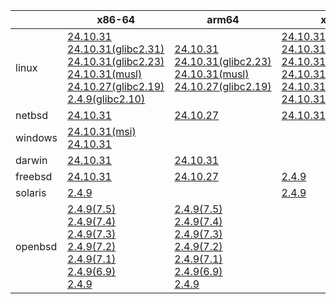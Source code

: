 ||x86-64|arm64|x86|ppc64le|armel|
| --- | --- | --- | --- | --- | --- |
|linux|[24.10.31](https://github.com/roswell/sbcl_head/releases/download/24.10.31/sbcl-24.10.31-x86-64-linux-binary.tar.bz2)<br />[24.10.31(glibc2.31)](https://github.com/roswell/sbcl_head/releases/download/24.10.31/sbcl-24.10.31-x86-64-linux-glibc2.31-binary.tar.bz2)<br />[24.10.31(glibc2.23)](https://github.com/roswell/sbcl_head/releases/download/24.10.31/sbcl-24.10.31-x86-64-linux-glibc2.23-binary.tar.bz2)<br />[24.10.31(musl)](https://github.com/roswell/sbcl_head/releases/download/24.10.31/sbcl-24.10.31-x86-64-linux-musl-binary.tar.bz2)<br />[24.10.27(glibc2.19)](https://github.com/roswell/sbcl_head/releases/download/24.10.27/sbcl-24.10.27-x86-64-linux-glibc2.19-binary.tar.bz2)<br />[2.4.9(glibc2.10)](https://github.com/roswell/sbcl_bin/releases/download/2.4.9/sbcl-2.4.9-x86-64-linux-glibc2.10-binary.tar.bz2)<br />|[24.10.31](https://github.com/roswell/sbcl_head/releases/download/24.10.31/sbcl-24.10.31-arm64-linux-binary.tar.bz2)<br />[24.10.31(glibc2.23)](https://github.com/roswell/sbcl_head/releases/download/24.10.31/sbcl-24.10.31-arm64-linux-glibc2.23-binary.tar.bz2)<br />[24.10.31(musl)](https://github.com/roswell/sbcl_head/releases/download/24.10.31/sbcl-24.10.31-arm64-linux-musl-binary.tar.bz2)<br />[24.10.27(glibc2.19)](https://github.com/roswell/sbcl_head/releases/download/24.10.27/sbcl-24.10.27-arm64-linux-glibc2.19-binary.tar.bz2)<br />|[24.10.31](https://github.com/roswell/sbcl_head/releases/download/24.10.31/sbcl-24.10.31-x86-linux-binary.tar.bz2)<br />[24.10.31(glibc2.31)](https://github.com/roswell/sbcl_head/releases/download/24.10.31/sbcl-24.10.31-x86-linux-glibc2.31-binary.tar.bz2)<br />[24.10.31(glibc2.23)](https://github.com/roswell/sbcl_head/releases/download/24.10.31/sbcl-24.10.31-x86-linux-glibc2.23-binary.tar.bz2)<br />[24.10.31(glibc2.19)](https://github.com/roswell/sbcl_head/releases/download/24.10.31/sbcl-24.10.31-x86-linux-glibc2.19-binary.tar.bz2)<br />[24.10.31(glibc2.10)](https://github.com/roswell/sbcl_head/releases/download/24.10.31/sbcl-24.10.31-x86-linux-glibc2.10-binary.tar.bz2)<br />[24.10.31(musl)](https://github.com/roswell/sbcl_head/releases/download/24.10.31/sbcl-24.10.31-x86-linux-musl-binary.tar.bz2)<br />|[24.10.31](https://github.com/roswell/sbcl_head/releases/download/24.10.31/sbcl-24.10.31-ppc64le-linux-binary.tar.bz2)<br />[24.10.31(glibc2.23)](https://github.com/roswell/sbcl_head/releases/download/24.10.31/sbcl-24.10.31-ppc64le-linux-glibc2.23-binary.tar.bz2)<br />[24.10.31(glibc2.19)](https://github.com/roswell/sbcl_head/releases/download/24.10.31/sbcl-24.10.31-ppc64le-linux-glibc2.19-binary.tar.bz2)<br />|[2.4.9](https://github.com/roswell/sbcl_bin/releases/download/2.4.9/sbcl-2.4.9-armel-linux-binary.tar.bz2)<br />|
|netbsd|[24.10.31](https://github.com/roswell/sbcl_head/releases/download/24.10.31/sbcl-24.10.31-x86-64-netbsd-binary.tar.bz2)<br />|[24.10.27](https://github.com/roswell/sbcl_head/releases/download/24.10.27/sbcl-24.10.27-arm64-netbsd-binary.tar.bz2)<br />|[24.10.31](https://github.com/roswell/sbcl_head/releases/download/24.10.31/sbcl-24.10.31-x86-netbsd-binary.tar.bz2)<br />|||
|windows|[24.10.31(msi)](https://github.com/roswell/sbcl_head/releases/download/24.10.31/sbcl-24.10.31-x86-64-windows-binary.msi)<br />[24.10.31](https://github.com/roswell/sbcl_head/releases/download/24.10.31/sbcl-24.10.31-x86-64-windows-binary.tar.bz2)<br />|||||
|darwin|[24.10.31](https://github.com/roswell/sbcl_head/releases/download/24.10.31/sbcl-24.10.31-x86-64-darwin-binary.tar.bz2)<br />|[24.10.31](https://github.com/roswell/sbcl_head/releases/download/24.10.31/sbcl-24.10.31-arm64-darwin-binary.tar.bz2)<br />||||
|freebsd|[24.10.31](https://github.com/roswell/sbcl_head/releases/download/24.10.31/sbcl-24.10.31-x86-64-freebsd-binary.tar.bz2)<br />|[24.10.27](https://github.com/roswell/sbcl_head/releases/download/24.10.27/sbcl-24.10.27-arm64-freebsd-binary.tar.bz2)<br />|[2.4.9](https://github.com/roswell/sbcl_bin/releases/download/2.4.9/sbcl-2.4.9-x86-freebsd-binary.tar.bz2)<br />|||
|solaris|[2.4.9](https://github.com/roswell/sbcl_bin/releases/download/2.4.9/sbcl-2.4.9-x86-64-solaris-binary.tar.bz2)<br />||[2.4.9](https://github.com/roswell/sbcl_bin/releases/download/2.4.9/sbcl-2.4.9-x86-solaris-binary.tar.bz2)<br />|||
|openbsd|[2.4.9(7.5)](https://github.com/roswell/sbcl_bin/releases/download/2.4.9/sbcl-2.4.9-x86-64-openbsd-7.5-binary.tar.bz2)<br />[2.4.9(7.4)](https://github.com/roswell/sbcl_bin/releases/download/2.4.9/sbcl-2.4.9-x86-64-openbsd-7.4-binary.tar.bz2)<br />[2.4.9(7.3)](https://github.com/roswell/sbcl_bin/releases/download/2.4.9/sbcl-2.4.9-x86-64-openbsd-7.3-binary.tar.bz2)<br />[2.4.9(7.2)](https://github.com/roswell/sbcl_bin/releases/download/2.4.9/sbcl-2.4.9-x86-64-openbsd-7.2-binary.tar.bz2)<br />[2.4.9(7.1)](https://github.com/roswell/sbcl_bin/releases/download/2.4.9/sbcl-2.4.9-x86-64-openbsd-7.1-binary.tar.bz2)<br />[2.4.9(6.9)](https://github.com/roswell/sbcl_bin/releases/download/2.4.9/sbcl-2.4.9-x86-64-openbsd-6.9-binary.tar.bz2)<br />[2.4.9](https://github.com/roswell/sbcl_bin/releases/download/2.4.9/sbcl-2.4.9-x86-64-openbsd-binary.tar.bz2)<br />|[2.4.9(7.5)](https://github.com/roswell/sbcl_bin/releases/download/2.4.9/sbcl-2.4.9-arm64-openbsd-7.5-binary.tar.bz2)<br />[2.4.9(7.4)](https://github.com/roswell/sbcl_bin/releases/download/2.4.9/sbcl-2.4.9-arm64-openbsd-7.4-binary.tar.bz2)<br />[2.4.9(7.3)](https://github.com/roswell/sbcl_bin/releases/download/2.4.9/sbcl-2.4.9-arm64-openbsd-7.3-binary.tar.bz2)<br />[2.4.9(7.2)](https://github.com/roswell/sbcl_bin/releases/download/2.4.9/sbcl-2.4.9-arm64-openbsd-7.2-binary.tar.bz2)<br />[2.4.9(7.1)](https://github.com/roswell/sbcl_bin/releases/download/2.4.9/sbcl-2.4.9-arm64-openbsd-7.1-binary.tar.bz2)<br />[2.4.9(6.9)](https://github.com/roswell/sbcl_bin/releases/download/2.4.9/sbcl-2.4.9-arm64-openbsd-6.9-binary.tar.bz2)<br />[2.4.9](https://github.com/roswell/sbcl_bin/releases/download/2.4.9/sbcl-2.4.9-arm64-openbsd-binary.tar.bz2)<br />||||
